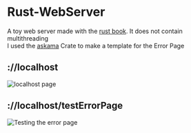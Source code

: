 # Rust-WebServer

A toy web server made with the [rust book](https://doc.rust-lang.org/book/ch20-00-final-project-a-web-server.html). It does not contain multithreading \
I used the [askama](https://crates.io/crates/askama) Crate to make a template for the Error Page

## ://localhost
![localhost page](https://cdn.discordapp.com/attachments/865103544520146945/872928306037669899/unknown.png)

## ://localhost/testErrorPage
![Testing the error page](https://cdn.discordapp.com/attachments/865103544520146945/872928639866515516/unknown.png)

